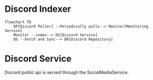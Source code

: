 # Discord Indexer

```mermaid
flowchart TD
    DP[Discord Poller] --Periodically polls--> Monitor[Monitoring Service]
    Monitor --index--> DS[Discord Service]
    DS --Fetch and Sync--> DR[Discord Repository]
``` 

# Discord Service
Discord public api is served through the SocialMediaService.
